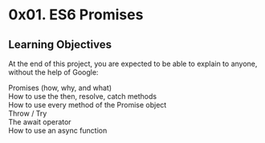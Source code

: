 # 0x01. ES6 Promises   
## Learning Objectives
At the end of this project, you are expected to be able to explain to anyone, without the help of Google:

Promises (how, why, and what)                       
How to use the then, resolve, catch methods                            
How to use every method of the Promise object                         
Throw / Try                                          
The await operator                      
How to use an async function         
